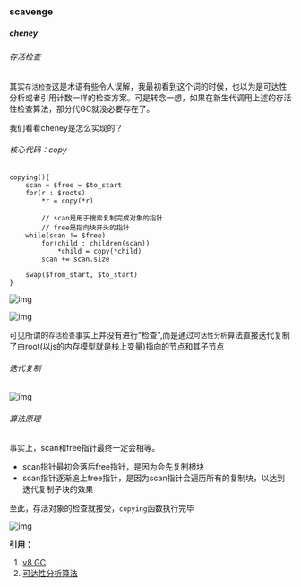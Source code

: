 ### scavenge

##### cheney 

###### 存活检查

​	其实`存活检查`这是术语有些令人误解，我最初看到这个词的时候，也以为是可达性分析或者引用计数一样的检查方案。可是转念一想，如果在新生代调用上述的存活性检查算法，那分代GC就没必要存在了。

  

我们看看cheney是怎么实现的？

###### 核心代码：copy

```
copying(){
    scan = $free = $to_start 
    for(r : $roots)
        *r = copy(*r)
		
		// scan是用于搜索复制完成对象的指针
		// free是指向块开头的指针
    while(scan != $free) 
        for(child : children(scan))
            *child = copy(*child) 
        scan += scan.size
    
    swap($from_start, $to_start)
}
```

![img](https://sakura-1252236262.cos.ap-beijing.myqcloud.com/2018-08-31-163100.png)

![img](https://sakura-1252236262.cos.ap-beijing.myqcloud.com/2018-08-31-163127.png)

​	可见所谓的`存活检查`事实上并没有进行"检查",而是通过`可达性分析`算法直接迭代复制了由root(以js的内存模型就是栈上变量)指向的节点和其子节点

###### 迭代复制

![img](https://sakura-1252236262.cos.ap-beijing.myqcloud.com/2018-08-31-163619.png)

###### 算法原理

事实上，scan和free指针最终一定会相等。

+ scan指针最初会落后free指针，是因为会先复制根块
+ scan指针逐渐追上free指针，是因为scan指针会遍历所有的复制块，以达到迭代复制子块的效果

至此，存活对象的检查就接受，`copying`函数执行完毕

![img](https://sakura-1252236262.cos.ap-beijing.myqcloud.com/2018-08-31-163705.png)









**引用：**

1. [v8 GC](http://eternalsakura13.com/2018/09/01/v8_GC/)
2. [可达性分析算法](https://www.jianshu.com/p/115899be002b)